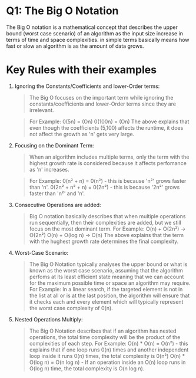 # Q1:  The Big O Notation

The Big O notation is a mathematical concept that describes the upper bound (worst case scenario) of an algorithm as 
the input size increase in terms of time and space complexities. in simple terms basically means how fast or slow an 
algorithm is as the amount of data grows. 

# Key Rules with their examples 

1. Ignoring the Constants/Coefficients and lower-Order terms:
   > The Big O focuses on the important term while ignoring the constants/coefficients and lower-Order terms since 
     they are irrelevant.

   > For Example:
      0(5n) = (On)
      0(100n) = (On)
     The above explains that even though the coefficients (5,100) affects the runtime, it does not affect the growth 
     as 'n' gets very large.


2. Focusing on the Dominant Term:
   > When an algorithm includes multiple terms, only the term with the highest growth rate is considered because it 
     affects perfomance as 'n' increases.

   > For Example:
     0(n² + n) = 0(n²) - this is because 'n²' grows faster than 'n'.
     0(2n² + n² + n) = 0(2n²) - this is because '2n²' grows faster than 'n²' and 'n'.

3. Consecutive Operations are added:
   > Big O notation basically describes that when multiple operations run sequentially, then their complexities 
     are added, but we still focus on the most dominant term.
   > For Example:
     O(n) + O(2n²) → O(2n²)
     O(n) + O(log n) → O(n)
     The above explains that the term with the hughest growth rate determines the final complexity.

4. Worst-Case Scenario:
   > The Big O Notation typically analyses the upper bound or what is known as the worst case scenario, assuming 
     that the algorithm perfoms at its least efficient state meaning that we can account for the maximum possible
     time or space an algorithm may require.
   > For Example:
     In a linear search, if the targeted element is not in the list at all or is at the last position, the algorithm 
     will ensure that it checks each and every element which will typically represent the worst case complexity of 0(n). 

5. Nested Operations Multiply:
   > The Big O Notation describes that if an algorithm has nested operations, the total time complexity will be the 
     product of the complexities of each step.
   > For Example:
     O(n) * O(n) = O(n²) - this explains that if one loop runs 0(n) times and another independent loop inside it runs
                           0(n) times, the total complexity is 0(n²)
     O(n) * O(log n) = O(n log n) - If an operation inside an O(n) loop runs in O(log n) time, the total complexity 
                                    is O(n log n).
